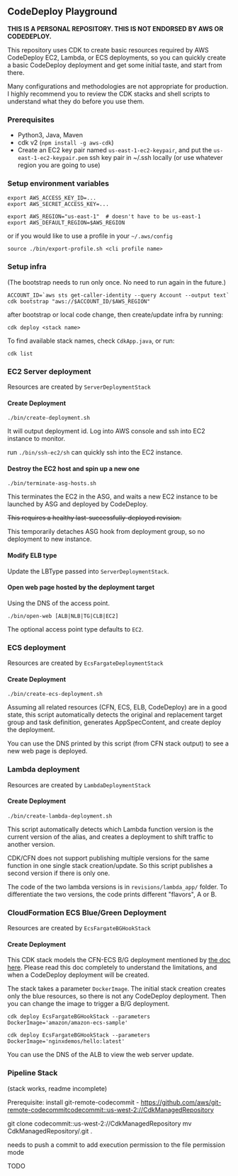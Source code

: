 ## CodeDeploy Playground

**THIS IS A PERSONAL REPOSITORY. THIS IS NOT ENDORSED BY AWS OR CODEDEPLOY.**

This repository uses CDK to create basic resources required by AWS CodeDeploy EC2, Lambda, or ECS deployments, so you
can quickly create a basic CodeDeploy deployment and get some initial taste, and start from there.

Many configurations and methodologies are not appropriate for production. I highly recommend you to review the CDK stacks
and shell scripts to understand what they do before you use them.

### Prerequisites
* Python3, Java, Maven
* cdk v2 (`npm install -g aws-cdk`)
* Create an EC2 key pair named `us-east-1-ec2-keypair`, and put the `us-east-1-ec2-keypair.pem` ssh key pair in ~/.ssh locally (or use whatever region you are going to use)

### Setup environment variables
```
export AWS_ACCESS_KEY_ID=...
export AWS_SECRET_ACCESS_KEY=...

export AWS_REGION="us-east-1"  # doesn't have to be us-east-1
export AWS_DEFAULT_REGION=$AWS_REGION
```
or if you would like to use a profile in your `~/.aws/config`
```
source ./bin/export-profile.sh <cli profile name>
```

### Setup infra
(The bootstrap needs to run only once. No need to run again in the future.)
```
ACCOUNT_ID=`aws sts get-caller-identity --query Account --output text`
cdk bootstrap "aws://$ACCOUNT_ID/$AWS_REGION"
```
after bootstrap or local code change, then create/update infra by running:
```
cdk deploy <stack name>
```

To find available stack names, check `CdkApp.java`, or run:
```
cdk list
```

### EC2 Server deployment

Resources are created by `ServerDeploymentStack`

#### Create Deployment
```
./bin/create-deployment.sh
```

It will output deployment id. Log into AWS console and ssh into EC2 instance to monitor.

run `./bin/ssh-ec2/sh` can quickly ssh into the EC2 instance.

#### Destroy the EC2 host and spin up a new one

```
./bin/terminate-asg-hosts.sh
```

This terminates the EC2 in the ASG, and waits a new EC2 instance to be launched by ASG and deployed by CodeDeploy. 

~~This requires a healthy last-successfully-deployed revision.~~

This temporarily detaches ASG hook from deployment group, so no deployment to new instance.

#### Modify ELB type

Update the LBType passed into `ServerDeploymentStack`.

#### Open web page hosted by the deployment target

Using the DNS of the access point.

```
./bin/open-web [ALB|NLB|TG|CLB|EC2]
```
The optional access point type defaults to `EC2`. 

### ECS deployment

Resources are created by `EcsFargateDeploymentStack`

#### Create Deployment

```
./bin/create-ecs-deployment.sh
```

Assuming all related resources (CFN, ECS, ELB, CodeDeploy) are in a good state, this script automatically detects the original and replacement target group and task definition, generates AppSpecContent, and create deploy the deployment.

You can use the DNS printed by this script (from CFN stack output) to see a new web page is deployed.

### Lambda deployment

Resources are created by `LambdaDeploymentStack`

#### Create Deployment

```
./bin/create-lambda-deployment.sh
```

This script automatically detects which Lambda function version is the current version of the alias, and creates a deployment to shift traffic to another version.

CDK/CFN does not support publishing multiple versions for the same function in one single stack creation/update. So this script publishes a second version if there is only one.

The code of the two lambda versions is in `revisions/lambda_app/` folder. To differentiate the two versions, the code prints different "flavors", A or B.

### CloudFormation ECS Blue/Green Deployment

Resources are created by `EcsFargateBGHookStack`

#### Create Deployment

This CDK stack models the CFN-ECS B/G deployment mentioned by [the doc here](https://docs.aws.amazon.com/AWSCloudFormation/latest/UserGuide/blue-green.html). Please read this doc completely to understand the limitations, and when a CodeDeploy deployment will be created.

The stack takes a parameter `DockerImage`. The initial stack creation creates only the blue resources, so there is not any CodeDeploy deployment. Then you can change the image to trigger a B/G deployment.

```
cdk deploy EcsFargateBGHookStack --parameters DockerImage='amazon/amazon-ecs-sample'
```

```
cdk deploy EcsFargateBGHookStack --parameters DockerImage='nginxdemos/hello:latest'
```

You can use the DNS of the ALB to view the web server update. 

### Pipeline Stack

(stack works, readme incomplete)

Prerequisite: install git-remote-codecommit - https://github.com/aws/git-remote-codecommitcodecommit::us-west-2://CdkManagedRepository

git clone codecommit::us-west-2://CdkManagedRepository
mv CdkManagedRepository/.git .

needs to push a commit to add execution permission to the file permission mode 

TODO